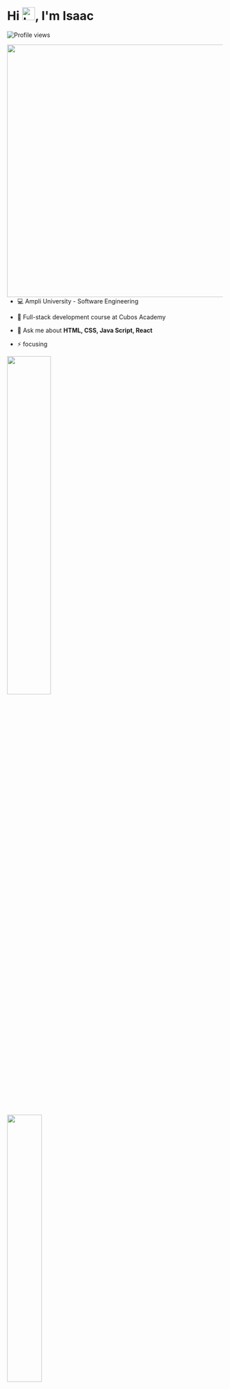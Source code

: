 
<!DOCTYPE html>
<html lang="en">
<head>
    <meta charset="UTF-8">
    <meta name="viewport" content="width=device-width, initial-scale=1.0">
    
</head>
<body>
    <h1 align="left">Hi <img src="https://raw.githubusercontent.com/Tarikul-Islam-Anik/Animated-Fluent-Emojis/master/Emojis/Hand%20gestures/Love-You%20Gesture.png" alt="Love-You Gesture" width="30" height="30" />, I'm Isaac</h1>
<p align="left"> <img src="https://komarev.com/ghpvc/?username=Isaac-S-Cto&color=grey" alt="Profile views" /> </p>
<img align="right" height="590em" 
  src="https://raw.githubusercontent.com/gist/Isaac-S-Cto/c1a3555d93bb561891d5c4d1064fe6e8/raw/ab766bd45cbb5aef9f33293ff4f4cdf6a05faf46/GitHubCard2.svg"/>


- 💻 Ampli University - Software Engineering

- 🎯 Full-stack development course at Cubos Academy

- 💬 Ask me about **HTML, CSS, Java Script, React**

- ⚡ focusing
<div>
  <a href="https://https://github.com/Isaac-S-Cto">
    
  <img width="45%"  src = "https://github-readme-stats.vercel.app/api?username=Isaac-S-Cto&show_icons=false&theme=shadow_blue&include_all_commits=true&count_private-true"/>
<br> <br>
  <img width="40%"  src = "https://github-readme-stats.vercel.app/api/top-langs/?username=Isaac-S-Cto&layout=compact&langs_count=16&theme=shadow_blue"/>
  
</div>

</br>

  <div style = "display: inline_block">
    
  
  <img align="center"  alt="isaac-Html" height = "30" width = "40" src = "https://cdn.jsdelivr.net/gh/devicons/devicon@latest/icons/html5/html5-original.svg"/>

  <img align="center" alt="isaac-Css" height = "30" width = "40" src = "https://cdn.jsdelivr.net/gh/devicons/devicon@latest/icons/css3/css3-original.svg"/>
       
  <img align="center" alt="isaac-JS" height = "30" width = "40" src = "https://cdn.jsdelivr.net/gh/devicons/devicon@latest/icons/javascript/javascript-original.svg"/>
       
  <img align="center" alt="isaac-React" height = "30" width = "40" src = "https://cdn.jsdelivr.net/gh/devicons/devicon@latest/icons/react/react-original.svg"/>
    
  <img align="center" alt="isaac-tailwild" height = "30" width = "40" src = "https://cdn.jsdelivr.net/gh/devicons/devicon@latest/icons/tailwindcss/tailwindcss-original.svg"/>
  
    
  </div>

</body>
</html>








